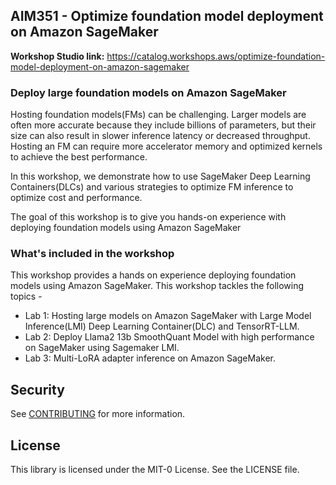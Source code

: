 ## AIM351 - Optimize foundation model deployment on Amazon SageMaker

**Workshop Studio link:** https://catalog.workshops.aws/optimize-foundation-model-deployment-on-amazon-sagemaker 
### Deploy large foundation models on Amazon SageMaker

Hosting foundation models(FMs) can be challenging. Larger models are often more accurate because they include billions of parameters, but their size can also result in slower inference latency or decreased throughput. Hosting an FM can require more accelerator memory and optimized kernels to achieve the best performance.

In this workshop, we demonstrate how to use SageMaker Deep Learning Containers(DLCs) and various strategies to optimize FM inference to optimize cost and performance.

The goal of this workshop is to give you hands-on experience with deploying foundation models using Amazon SageMaker

### What's included in the workshop

This workshop provides a hands on experience deploying foundation models using Amazon SageMaker. This workshop tackles the following topics -

- Lab 1: Hosting large models on Amazon SageMaker with Large Model Inference(LMI) Deep Learning Container(DLC) and TensorRT-LLM.
- Lab 2: Deploy Llama2 13b SmoothQuant Model with high performance on SageMaker using Sagemaker LMI.
- Lab 3: Multi-LoRA adapter inference on Amazon SageMaker.

## Security

See [CONTRIBUTING](CONTRIBUTING.md#security-issue-notifications) for more information.

## License

This library is licensed under the MIT-0 License. See the LICENSE file.

